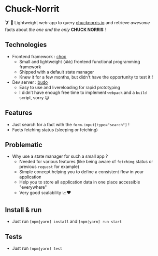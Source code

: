# Chuck-Norrit
🏋 🥊 Lightweight web-app to query [chucknorris.io](https://api.chucknorris.io/) and retrieve *awesome* facts about *the one and the only* **CHUCK NORRIS** !

## Technologies
* Frontend framework : [choo](https://github.com/choojs/choo)
  * Small and lightweight (`4kb`) frontend functional programming framework
  * Shipped with a default state manager
  * Knew it for a few months, but didn't have the opportunity to test it !
* Dev server : [budo](https://github.com/mattdesl/budo)
  * Easy to use and livereloading for rapid prototyping
  * I didn't have enough free time to implement `webpack` and a `build` script, sorry 😥

## Features
* Just search for a fact with the `form.input[type="search"]` !
* Facts fetching status (sleeping or fetching)

## Problematic
* Why use a state manager for such a small app ?
  * Needed for various features (like being aware of `fetching` status or previous `request` for example)
  * Simple concept helping you to define a consistent flow in your application
  * Help you to store all application data in one place accessible "everywhere"
  * Very good scalability 📈❤️

## Install & run
* Just run `[npm|yarn] install` and `[npm|yarn] run start`

## Tests
* Just run `[npm|yarn] test`
